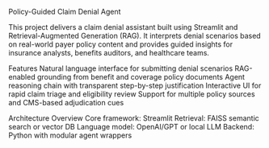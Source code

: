 Policy-Guided Claim Denial Agent

This project delivers a claim denial assistant built using Streamlit and Retrieval-Augmented Generation (RAG). 
It interprets denial scenarios based on real-world payer policy content and provides guided insights for insurance analysts, benefits auditors, and healthcare teams.

Features
    Natural language interface for submitting denial scenarios
    RAG-enabled grounding from benefit and coverage policy documents
    Agent reasoning chain with transparent step-by-step justification
    Interactive UI for rapid claim triage and eligibility review
    Support for multiple policy sources and CMS-based adjudication cues

Architecture Overview
    Core framework: Streamlit
    Retrieval: FAISS semantic search or vector DB
    Language model: OpenAI/GPT or local LLM
    Backend: Python with modular agent wrappers
